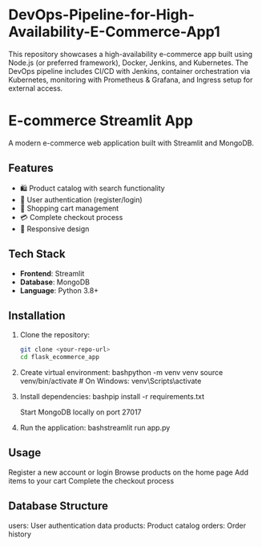 # DevOps-Pipeline-for-High-Availability-E-Commerce-App1
This repository showcases a high-availability e-commerce app built using Node.js (or preferred framework), Docker, Jenkins, and Kubernetes. The DevOps pipeline includes CI/CD with Jenkins, container orchestration via Kubernetes, monitoring with Prometheus &amp; Grafana, and Ingress setup for external access.
# E-commerce Streamlit App

A modern e-commerce web application built with Streamlit and MongoDB.

## Features

- 🛍️ Product catalog with search functionality
- 👤 User authentication (register/login)
- 🛒 Shopping cart management
- 💳 Complete checkout process
- 📱 Responsive design

## Tech Stack

- **Frontend**: Streamlit
- **Database**: MongoDB
- **Language**: Python 3.8+

## Installation

1. Clone the repository:
   ```bash
   git clone <your-repo-url>
   cd flask_ecommerce_app

2. Create virtual environment:
    bashpython -m venv venv
    source venv/bin/activate  # On Windows: venv\Scripts\activate
3. Install dependencies:
    bashpip install -r requirements.txt

    Start MongoDB locally on port 27017
4. Run the application:
    bashstreamlit run app.py


## Usage

  Register a new account or login
  Browse products on the home page
  Add items to your cart
  Complete the checkout process

## Database Structure

  users: User authentication data
  products: Product catalog
  orders: Order history
